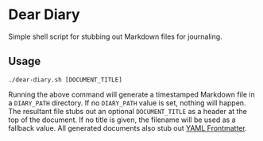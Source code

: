 # Dear Diary

Simple shell script for stubbing out Markdown files for journaling.

## Usage

```shell
./dear-diary.sh [DOCUMENT_TITLE]
```

Running the above command will generate a timestamped Markdown file in a `DIARY_PATH` directory. If no `DIARY_PATH` value is set, nothing will happen. The resultant file stubs out an optional `DOCUMENT_TITLE` as a header at the top of the document. If no title is given, the filename will be used as a fallback value. All generated documents also stub out [YAML Frontmatter](https://pandoc.org/MANUAL.html#extension-yaml_metadata_block).
